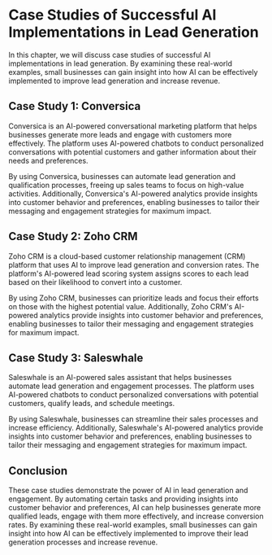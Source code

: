 Case Studies of Successful AI Implementations in Lead Generation
===============================================================================================================================

In this chapter, we will discuss case studies of successful AI implementations in lead generation. By examining these real-world examples, small businesses can gain insight into how AI can be effectively implemented to improve lead generation and increase revenue.

Case Study 1: Conversica
------------------------

Conversica is an AI-powered conversational marketing platform that helps businesses generate more leads and engage with customers more effectively. The platform uses AI-powered chatbots to conduct personalized conversations with potential customers and gather information about their needs and preferences.

By using Conversica, businesses can automate lead generation and qualification processes, freeing up sales teams to focus on high-value activities. Additionally, Conversica's AI-powered analytics provide insights into customer behavior and preferences, enabling businesses to tailor their messaging and engagement strategies for maximum impact.

Case Study 2: Zoho CRM
----------------------

Zoho CRM is a cloud-based customer relationship management (CRM) platform that uses AI to improve lead generation and conversion rates. The platform's AI-powered lead scoring system assigns scores to each lead based on their likelihood to convert into a customer.

By using Zoho CRM, businesses can prioritize leads and focus their efforts on those with the highest potential value. Additionally, Zoho CRM's AI-powered analytics provide insights into customer behavior and preferences, enabling businesses to tailor their messaging and engagement strategies for maximum impact.

Case Study 3: Saleswhale
------------------------

Saleswhale is an AI-powered sales assistant that helps businesses automate lead generation and engagement processes. The platform uses AI-powered chatbots to conduct personalized conversations with potential customers, qualify leads, and schedule meetings.

By using Saleswhale, businesses can streamline their sales processes and increase efficiency. Additionally, Saleswhale's AI-powered analytics provide insights into customer behavior and preferences, enabling businesses to tailor their messaging and engagement strategies for maximum impact.

Conclusion
----------

These case studies demonstrate the power of AI in lead generation and engagement. By automating certain tasks and providing insights into customer behavior and preferences, AI can help businesses generate more qualified leads, engage with them more effectively, and increase conversion rates. By examining these real-world examples, small businesses can gain insight into how AI can be effectively implemented to improve their lead generation processes and increase revenue.
